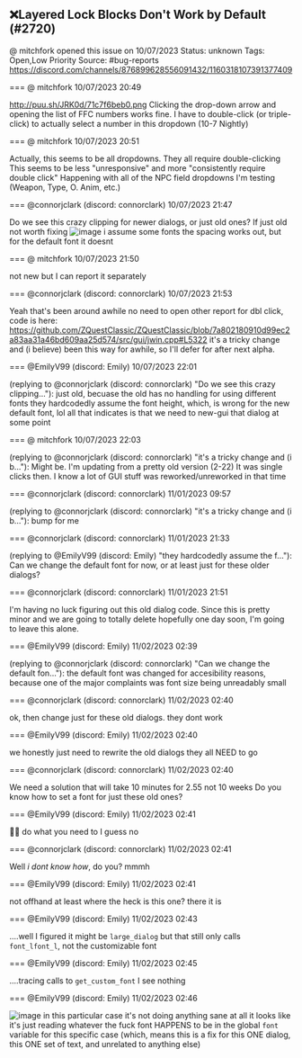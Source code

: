 ## ❌Layered Lock Blocks Don't Work by Default (#2720)
@ mitchfork opened this issue on 10/07/2023
Status: unknown
Tags: Open,Low Priority
Source: #bug-reports https://discord.com/channels/876899628556091432/1160318107391377409


=== @ mitchfork 10/07/2023 20:49

http://puu.sh/JRK0d/71c7f6beb0.png
Clicking the drop-down arrow and opening the list of FFC numbers works fine. I have to double-click (or triple-click) to actually select a number in this dropdown (10-7 Nightly)

=== @ mitchfork 10/07/2023 20:51

Actually, this seems to be all dropdowns. They all require double-clicking
This seems to be less "unresponsive" and more "consistently require double click"
Happening with all of the NPC field dropdowns I'm testing (Weapon, Type, O. Anim, etc.)

=== @connorjclark (discord: connorclark) 10/07/2023 21:47

Do we see this crazy clipping for newer dialogs, or just old ones? If just old not worth fixing
![image](https://cdn.discordapp.com/attachments/1160318107391377409/1160332493069766726/image.png?ex=65ecd8d8&is=65da63d8&hm=4502b05c1d08f9d6d4029796a66186b982ccb8989c2a5b6ea69783a149f9cd65&)
i assume some fonts the spacing works out, but for the default font it doesnt

=== @ mitchfork 10/07/2023 21:50

not new but I can report it separately

=== @connorjclark (discord: connorclark) 10/07/2023 21:53

Yeah that's been around awhile
no need to open other report
for dbl click, code is here: https://github.com/ZQuestClassic/ZQuestClassic/blob/7a802180910d99ec2a83aa31a46bd609aa25d574/src/gui/jwin.cpp#L5322
it's a tricky change and (i believe) been this way for awhile, so I'll defer for after next alpha.

=== @EmilyV99 (discord: Emily) 10/07/2023 22:01

(replying to @connorjclark (discord: connorclark) "Do we see this crazy clipping…"): just old, becuase the old has no handling for using different fonts
they hardcodedly assume the font height, which, is wrong for the new default font, lol
all that indicates is that we need to new-gui that dialog at some point

=== @ mitchfork 10/07/2023 22:03

(replying to @connorjclark (discord: connorclark) "it's a tricky change and (i b…"): Might be. I'm updating from a pretty old version (2-22)
It was single clicks then. I know a lot of GUI stuff was reworked/unreworked in that time

=== @connorjclark (discord: connorclark) 11/01/2023 09:57

(replying to @connorjclark (discord: connorclark) "it's a tricky change and (i b…"): bump for me

=== @connorjclark (discord: connorclark) 11/01/2023 21:33

(replying to @EmilyV99 (discord: Emily) "they hardcodedly assume the f…"): Can we change the default font for now, or at least just for these older dialogs?

=== @connorjclark (discord: connorclark) 11/01/2023 21:51

I'm having no luck figuring out this old dialog code. Since this is pretty minor and we are going to totally delete hopefully one day soon, I'm going to leave this alone.

=== @EmilyV99 (discord: Emily) 11/02/2023 02:39

(replying to @connorjclark (discord: connorclark) "Can we change the default fon…"): the default font was changed for accesibility reasons, because one of the major complaints was font size being unreadably small

=== @connorjclark (discord: connorclark) 11/02/2023 02:40

ok, then change just for these old dialogs.
they dont work

=== @EmilyV99 (discord: Emily) 11/02/2023 02:40

we honestly just need to rewrite the old dialogs
they all NEED to go

=== @connorjclark (discord: connorclark) 11/02/2023 02:40

We need a solution that will take 10 minutes
for 2.55
not 10 weeks
Do you know how to set a font for just these old ones?

=== @EmilyV99 (discord: Emily) 11/02/2023 02:41

🤷‍♀️ do what you need to I guess
no

=== @connorjclark (discord: connorclark) 11/02/2023 02:41

Well _i dont know how_, do you?
mmmh

=== @EmilyV99 (discord: Emily) 11/02/2023 02:41

not offhand at least
where the heck is this one?
there it is

=== @EmilyV99 (discord: Emily) 11/02/2023 02:43

....well I figured it might be `large_dialog`
but that still only calls `font_lfont_l`, not the customizable font

=== @EmilyV99 (discord: Emily) 11/02/2023 02:45

....tracing calls to `get_custom_font` I see nothing

=== @EmilyV99 (discord: Emily) 11/02/2023 02:46


![image](https://cdn.discordapp.com/attachments/1160318107391377409/1169467507933990952/image.png?ex=65e92a7d&is=65d6b57d&hm=7c63dfe99b27abf03cad695759c940314dd880949c1a0eb74cd232388ebd52b9&)
in this particular case
it's not doing anything sane at all it looks like
it's just reading whatever the fuck font HAPPENS to be in the global `font` variable
for this specific case
(which, means this is a fix for this ONE dialog, this ONE set of text, and unrelated to anything else)
